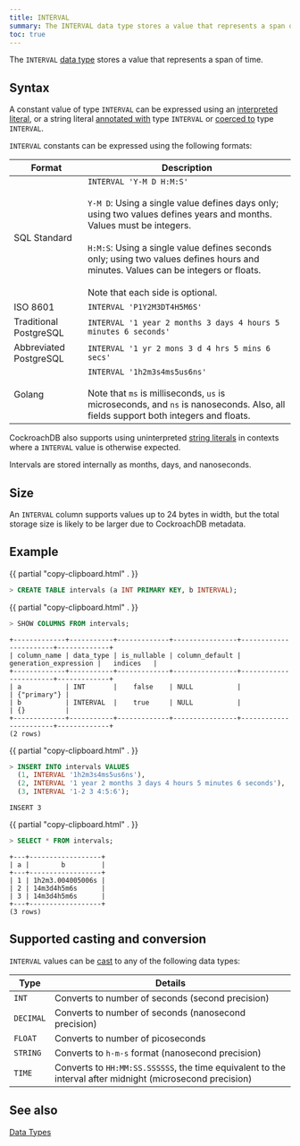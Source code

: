 ```yaml
---
title: INTERVAL
summary: The INTERVAL data type stores a value that represents a span of time.
toc: true
---
```


The `INTERVAL` [data type](data-types.html) stores a value that represents a span of time.


## Syntax

A constant value of type `INTERVAL` can be expressed using an
[interpreted literal](sql-constants.html#interpreted-literals), or a
string literal
[annotated with](scalar-expressions.html#explicitly-typed-expressions)
type `INTERVAL` or
[coerced to](scalar-expressions.html#explicit-type-coercions) type
`INTERVAL`.

`INTERVAL` constants can be expressed using the following formats:

Format | Description
-------|--------
SQL Standard | `INTERVAL 'Y-M D H:M:S'`<br><br>`Y-M D`: Using a single value defines days only; using two values defines years and months. Values must be integers.<br><br>`H:M:S`: Using a single value defines seconds only; using two values defines hours and minutes. Values can be integers or floats.<br><br>Note that each side is optional.
ISO 8601 | `INTERVAL 'P1Y2M3DT4H5M6S'`
Traditional PostgreSQL | `INTERVAL '1 year 2 months 3 days 4 hours 5 minutes 6 seconds'`
Abbreviated PostgreSQL | `INTERVAL '1 yr 2 mons 3 d 4 hrs 5 mins 6 secs'`
Golang | `INTERVAL '1h2m3s4ms5us6ns'`<br><br>Note that `ms` is milliseconds, `us` is microseconds, and `ns` is nanoseconds. Also, all fields support both integers and floats.

CockroachDB also supports using uninterpreted
[string literals](sql-constants.html#string-literals) in contexts
where a `INTERVAL` value is otherwise expected.

Intervals are stored internally as months, days, and nanoseconds.

## Size

An `INTERVAL` column supports values up to 24 bytes in width, but the total storage size is likely to be larger due to CockroachDB metadata.

## Example

{{ partial "copy-clipboard.html" . }}
~~~ sql
> CREATE TABLE intervals (a INT PRIMARY KEY, b INTERVAL);
~~~

{{ partial "copy-clipboard.html" . }}
~~~ sql
> SHOW COLUMNS FROM intervals;
~~~

~~~
+-------------+-----------+-------------+----------------+-----------------------+-------------+
| column_name | data_type | is_nullable | column_default | generation_expression |   indices   |
+-------------+-----------+-------------+----------------+-----------------------+-------------+
| a           | INT       |    false    | NULL           |                       | {"primary"} |
| b           | INTERVAL  |    true     | NULL           |                       | {}          |
+-------------+-----------+-------------+----------------+-----------------------+-------------+
(2 rows)
~~~

{{ partial "copy-clipboard.html" . }}
~~~ sql
> INSERT INTO intervals VALUES
  (1, INTERVAL '1h2m3s4ms5us6ns'),
  (2, INTERVAL '1 year 2 months 3 days 4 hours 5 minutes 6 seconds'),
  (3, INTERVAL '1-2 3 4:5:6');
~~~

~~~
INSERT 3
~~~

{{ partial "copy-clipboard.html" . }}
~~~ sql
> SELECT * FROM intervals;
~~~

~~~
+---+------------------+
| a |        b         |
+---+------------------+
| 1 | 1h2m3.004005006s |
| 2 | 14m3d4h5m6s      |
| 3 | 14m3d4h5m6s      |
+---+------------------+
(3 rows)
~~~

## Supported casting and conversion

`INTERVAL` values can be [cast](data-types.html#data-type-conversions-and-casts) to any of the following data types:

Type | Details
-----|--------
`INT` | Converts to number of seconds (second precision)
`DECIMAL` | Converts to number of seconds (nanosecond precision)
`FLOAT` | Converts to number of picoseconds
`STRING` | Converts to `h-m-s` format (nanosecond precision)
`TIME` | Converts to `HH:MM:SS.SSSSSS`, the time equivalent to the interval after midnight (microsecond precision)

## See also

[Data Types](data-types.html)
